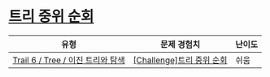 # [트리 중위 순회](https://www.codetree.ai/trails/complete/curated-cards/challenge-tree-inorder)

|유형|문제 경험치|난이도|
|---|---|---|
|[Trail 6 / Tree / 이진 트리와 탐색](https://www.codetree.ai/trail-info/intermediate-high/)|[[Challenge]트리 중위 순회](https://www.codetree.ai/trails/complete/curated-cards/challenge-tree-inorder/)|쉬움|

